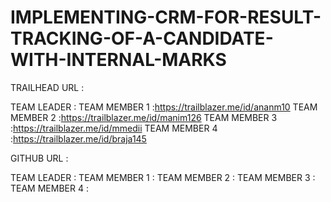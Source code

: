 # IMPLEMENTING-CRM-FOR-RESULT-TRACKING-OF-A-CANDIDATE-WITH-INTERNAL-MARKS
TRAILHEAD URL :

TEAM LEADER :
TEAM MEMBER 1 :https://trailblazer.me/id/ananm10
TEAM MEMBER 2 :https://trailblazer.me/id/manim126
TEAM MEMBER 3 :https://trailblazer.me/id/mmedii
TEAM MEMBER 4 :https://trailblazer.me/id/braja145

GITHUB URL :

TEAM LEADER :
TEAM MEMBER 1 :
TEAM MEMBER 2 :
TEAM MEMBER 3 :
TEAM MEMBER 4 :
